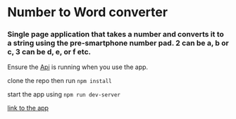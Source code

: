 # Number to Word converter

### Single page application that takes a number and converts it to a string using the pre-smartphone number pad. 2 can be a, b or c, 3 can be d, e, or f etc.

Ensure the [Api](https://github.com/ojam1/Api) is running when you use the app.

clone the repo then run `npm install`

start the app using `npm run dev-server`

[link to the app](https://number-to-word-converter.herokuapp.com/)